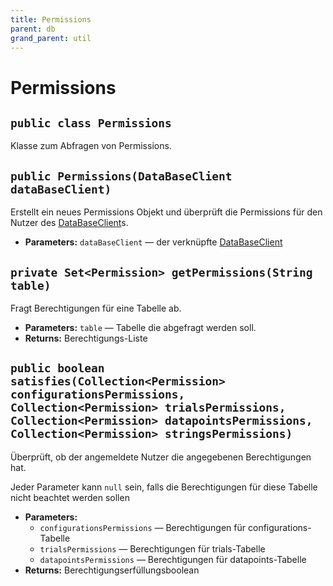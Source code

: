 ```yaml
---
title: Permissions
parent: db
grand_parent: util
---
```


# Permissions


## `public class Permissions`

Klasse zum Abfragen von Permissions.

## `public Permissions(DataBaseClient dataBaseClient)`

Erstellt ein neues Permissions Objekt und überprüft die Permissions für den Nutzer des [DataBaseClient](DataBaseClient.md)s.

 * **Parameters:** `dataBaseClient` — der verknüpfte [DataBaseClient](DataBaseClient.md)

## `private Set<Permission> getPermissions(String table)`

Fragt Berechtigungen für eine Tabelle ab.

 * **Parameters:** `table` — Tabelle die abgefragt werden soll.
 * **Returns:** Berechtigungs-Liste

## `public boolean satisfies(Collection<Permission> configurationsPermissions, Collection<Permission> trialsPermissions, Collection<Permission> datapointsPermissions, Collection<Permission> stringsPermissions)`

Überprüft, ob der angemeldete Nutzer die angegebenen Berechtigungen hat.



Jeder Parameter kann `null` sein, falls die Berechtigungen für diese Tabelle nicht beachtet werden sollen

 * **Parameters:**
   * `configurationsPermissions` — Berechtigungen für configurations-Tabelle
   * `trialsPermissions` — Berechtigungen für trials-Tabelle
   * `datapointsPermissions` — Berechtigungen für datapoints-Tabelle
 * **Returns:** Berechtigungserfüllungsboolean
